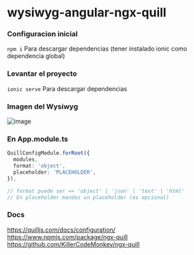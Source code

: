 # wysiwyg-angular-ngx-quill
### Configuracion inicial
```npm i```
Para descargar dependencias (tener instalado ionic como dependencia global)

### Levantar el proyecto
```ionic serve```
Para descargar dependencias

### Imagen del Wysiwyg
![image](https://github.com/Mauro069/wysiwyg-angular-ngx-quill/assets/81174890/90df4fe9-0da7-41d2-b0cf-62b12c25737c)

### En App.module.ts
```ts
QuillConfigModule.forRoot({
  modules,
  format: 'object',
  placeholder: 'PLACEHOLDER',
}),

// format puede ser => 'object' | 'json' | 'text' | 'html'
// En placeholder mandas un placeholder (es opcional)
```
### Docs
https://quilljs.com/docs/configuration/
<br />
https://www.npmjs.com/package/ngx-quill
<br />
https://github.com/KillerCodeMonkey/ngx-quill
